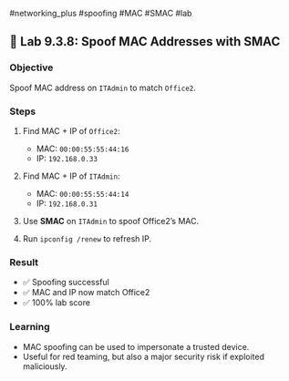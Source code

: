 #networking_plus #spoofing #MAC #SMAC #lab 

## 🧪 Lab 9.3.8: Spoof MAC Addresses with SMAC

### Objective
Spoof MAC address on `ITAdmin` to match `Office2`.

### Steps
1. Find MAC + IP of `Office2`:  
   - MAC: `00:00:55:55:44:16`  
   - IP: `192.168.0.33`

2. Find MAC + IP of `ITAdmin`:  
   - MAC: `00:00:55:55:44:14`  
   - IP: `192.168.0.31`

3. Use **SMAC** on `ITAdmin` to spoof Office2’s MAC.
4. Run `ipconfig /renew` to refresh IP.

### Result
- ✅ Spoofing successful
- ✅ MAC and IP now match Office2
- ✅ 100% lab score

### Learning
- MAC spoofing can be used to impersonate a trusted device.
- Useful for red teaming, but also a major security risk if exploited maliciously.